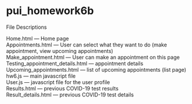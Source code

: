 # pui_homework6b

File Descriptions </br> 

Home.html — Home page </br>
Appointments.html — User can select what they want to do (make appointment, view upcoming appointments) </br>
Make_appointment.html — User can make an appointment on this page </br>
Testing_appointment_details.html — appointment details </br>
Upcoming_appointments.html — list of upcoming appointments (list page) </br>
hw6.js — main javascript file </br>
User.js — javascript file for the user profile </br>
Results.html — previous COVID-19 test results </br>
Result_details.html — previous COVID-19 test details </br>
 
